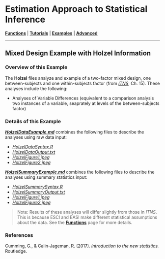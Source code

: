 # Estimation Approach to Statistical Inference

[**Functions**](../../Functions) | 
[**Tutorials**](../../Tutorials) | 
[**Examples**](../../Examples) | 
[**Advanced**](../../Advanced)

---

## Mixed Design Example with Holzel Information

### Overview of this Example

The **Holzel** files analyze and example of a two-factor mixed design, one between-subjects and one within-subjects factor (from _[ITNS](https://thenewstatistics.com/itns/ "Introduction to the New Statistics")_, Ch. 15). These analyses include the following:

- Analyses of Variable Differences (equivalent to a comparison analysis two instances of a variable, seaprately at levels of the between-subjects factor)

### Details of this Example

[**_HolzelDataExample.md_**](./HolzelDataExample.md) combines the following files to describe the analyses using raw data input:

- [_HolzelDataSyntax.R_](./HolzelDataSyntax.R)
- [_HolzelDataOutput.txt_](./HolzelDataOutput.txt)
- [_HolzelFigure1.jpeg_](./HolzelFigure1.jpeg)
- [_HolzelFigure2.jpeg_](./HolzelFigure2.jpeg)

[**_HolzelSummaryExample.md_**](./HolzelSummaryExample.md) combines the following files to describe the analyses using summary statistics input:

- [_HolzelSummarySyntax.R_](./HolzelSummarySyntax.R)
- [_HolzelSummaryOutput.txt_](./HolzelSummaryOutput.txt)
- [_HolzelFigure1.jpeg_](./HolzelFigure1.jpeg)
- [_HolzelFigure2.jpeg_](./HolzelFigure2.jpeg)

> Note: Results of these analyses will differ slightly from those in _ITNS_. This is because ESCI and EASI make different statistical assumptions about the data. See the [**Functions**](../../Functions) page for more details.

### References

Cumming, G., & Calin-Jageman, R. (2017). _Introduction to the new statistics._ Routledge.
